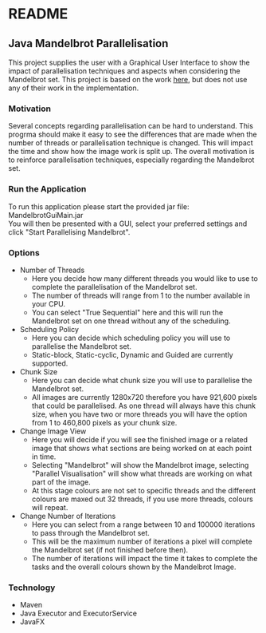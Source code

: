 # README
## Java Mandelbrot Parallelisation
This project supplies the user with a Graphical User Interface to show the impact of parallelisation techniques and aspects when considering the Mandelbrot set. This project is based on the work [here](https://math.hws.edu/eck/js/mandelbrot/java/MB-java.html), but does not use any of their work in the implementation.  
### Motivation
Several concepts regarding parallelisation can be hard to understand. This progrma should make it easy to see the differences that are made when the number of threads or parallelisation technique is changed. This will impact the time and show how the image work is split up. The overall motivation is to reinforce parallelisation techniques, especially regarding the Mandelbrot set.  
### Run the Application
To run this application please start the provided jar file: MandelbrotGuiMain.jar  
You will then be presented with a GUI, select your preferred settings and click "Start Parallelising Mandelbrot".  
### Options
* Number of Threads  
    * Here you decide how many different threads you would like to use to complete the parallelisation of the Mandelbrot set.  
    * The number of threads will range from 1 to the number available in your CPU.  
    * You can select "True Sequential" here and this will run the Mandelbrot set on one thread without any of the scheduling.  
* Scheduling Policy
    * Here you can decide which scheduling policy you will use to parallelise the Mandelbrot set.
    * Static-block, Static-cyclic, Dynamic and Guided are currently supported.
* Chunk Size
    * Here you can decide what chunk size you will use to parallelise the Mandelbrot set.
    * All images are currently 1280x720 therefore you have 921,600 pixels that could be parallelised. As one thread will always have this chunk size, when you have two or more threads you will have the option from 1 to 460,800 pixels as your chunk size.
* Change Image View
    * Here you will decide if you will see the finished image or a related image that shows what sections are being worked on at each point in time.
    * Selecting "Mandelbrot" will show the Mandelbrot image, selecting "Parallel Visualisation" will show what threads are working on what part of the image.
    * At this stage colours are not set to specific threads and the different colours are maxed out 32 threads, if you use more threads, colours will repeat.
* Change Number of Iterations
    * Here you can select from a range between 10 and 100000 iterations to pass through the Mandelbrot set.
    * This will be the maximum number of iterations a pixel will complete the Mandelbrot set (if not finished before then).
    * The number of iterations will impact the time it takes to complete the tasks and the overall colours shown by the Mandelbrot Image.
### Technology
* Maven
* Java Executor and ExecutorService
* JavaFX